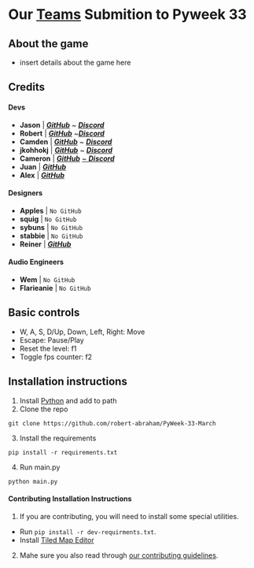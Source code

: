  # Our [Teams](https://pyweek.org/e/tzs/) Submition to Pyweek 33

 ## About the game
- insert details about the game here


 ## Credits
   
 #### Devs
 - **Jason** | [**_GitHub_**](https://github.com/JasonLovesDoggo) ~ [**_Discord_**](https://discordapp.com/users/511724576674414600) 
 - **Robert** | [**_GitHub_**](https://github.com/robert-abraham) ~[**_Discord_**](https://discordapp.com/users/355535096486428675) 
- **Camden** | [**_GitHub_**](https://github.com/SoupySoups) ~ [_**Discord**_](https://discordapp.com/users/858952348445179925) 
- **jkohhokj** | [**_GitHub_**](https://github.com/jkohhokj) ~ [**_Discord_**](https://discordapp.com/users/455380055745363969) 
- **Cameron** | [**_GitHub_**](https://github.com/n0remac) [~ **_Discord_**](https://discordapp.com/users/239260347981103105)
- **Juan** | [**_GitHub_**](https://github.com/regalk13)
- **Alex** | [**_GitHub_**](https://github.com/zdrc) 
 #### Designers 
 - **Apples** | `No GitHub` 
 - **squig** | `No GitHub` 
 - **sybuns** | `No GitHub` 
 - **stabbie** | `No GitHub` 
 - **Reiner** | [**_GitHub_**](https://github.com/abdelrahmanMaxwell)  
 #### Audio Engineers
 - **Wem** | `No GitHub` 
 - **Flarieanie** | `No GitHub` 
 

 ## Basic controls
- W, A, S, D/Up, Down, Left, Right: Move
- Escape: Pause/Play
- Reset the level: f1
- Toggle fps counter: f2


 ## Installation instructions 
1. Install [Python](https://www.python.org/downloads/) and add to path
2. Clone the repo
```
git clone https://github.com/robert-abraham/PyWeek-33-March
```
3. Install the requirements
```
pip install -r requirements.txt
```
4. Run main.py
```
python main.py
```

              
#### Contributing Installation Instructions
  1. If you are contributing, you will need to install some special utilities.
  - Run `pip install -r dev-requirments.txt`.
  - Install [Tiled Map Editor](https://www.mapeditor.org/)
  2. Mahe sure you also read through [our contributing guidelines](https://github.com/robert-abraham/PyWeek-33-March/blob/Readme-Update/Contributing.md).
